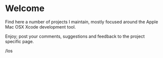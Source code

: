 # Welcome

Find here a number of projects I maintain, mostly focused around the Apple Mac OSX Xcode development tool.

Enjoy; post your comments, suggestions and feedback to the project specific page.

/los
